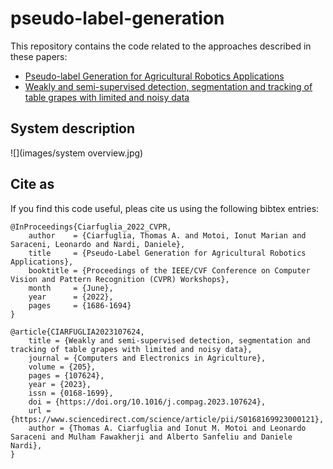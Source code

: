 # pseudo-label-generation
This repository contains the code related to the approaches described in these papers: 
 * [Pseudo-label Generation for Agricultural Robotics Applications](http://openaccess.thecvf.com/content/CVPR2022W/AgriVision/html/Ciarfuglia_Pseudo-Label_Generation_for_Agricultural_Robotics_Applications_CVPRW_2022_paper.html)
 * [Weakly and semi-supervised detection, segmentation and tracking of table grapes with limited and noisy data](https://www.sciencedirect.com/science/article/pii/S0168169923000121)

## System description

![](images/system overview.jpg)

## Cite as
If you find this code useful, pleas cite us using the following bibtex entries:

    @InProceedings{Ciarfuglia_2022_CVPR,
        author    = {Ciarfuglia, Thomas A. and Motoi, Ionut Marian and Saraceni, Leonardo and Nardi, Daniele},
        title     = {Pseudo-Label Generation for Agricultural Robotics Applications},
        booktitle = {Proceedings of the IEEE/CVF Conference on Computer Vision and Pattern Recognition (CVPR) Workshops},
        month     = {June},
        year      = {2022},
        pages     = {1686-1694}
    }
    
    @article{CIARFUGLIA2023107624,
        title = {Weakly and semi-supervised detection, segmentation and tracking of table grapes with limited and noisy data},
        journal = {Computers and Electronics in Agriculture},
        volume = {205},
        pages = {107624},
        year = {2023},
        issn = {0168-1699},
        doi = {https://doi.org/10.1016/j.compag.2023.107624},
        url = {https://www.sciencedirect.com/science/article/pii/S0168169923000121},
        author = {Thomas A. Ciarfuglia and Ionut M. Motoi and Leonardo Saraceni and Mulham Fawakherji and Alberto Sanfeliu and Daniele Nardi},
    }
